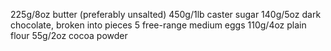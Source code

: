 225g/8oz butter (preferably unsalted)
450g/1lb caster sugar
140g/5oz dark chocolate, broken into pieces
5 free-range medium eggs
110g/4oz plain flour
55g/2oz cocoa powder